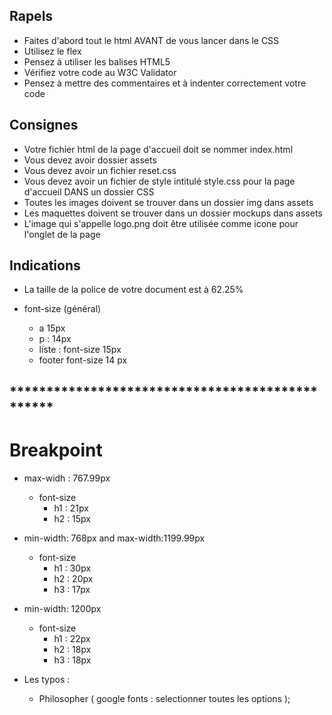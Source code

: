 ## Rapels
- Faites d'abord tout le html AVANT de vous lancer dans le CSS
- Utilisez le flex
- Pensez à utiliser les balises HTML5
- Vérifiez votre code au W3C Validator
- Pensez à mettre des commentaires et à indenter correctement votre code

## Consignes
- Votre fichier html de la page d'accueil doit se nommer index.html
- Vous devez avoir dossier assets
- Vous devez avoir un fichier reset.css
- Vous devez avoir un fichier de style intitulé style.css pour la page d'accueil DANS un dossier CSS
- Toutes les images doivent se trouver dans un dossier img  dans assets
- Les maquettes doivent se trouver dans un dossier mockups dans assets
- L'image qui s'appelle logo.png doit être utilisée comme icone pour l'onglet de la page

## Indications
*  La taille de la police de votre document est à 62.25%
* font-size (général)
    
    * a 15px
    * p : 14px
    * liste : font-size 15px 
    * footer font-size 14 px

## ************************************************ ##

# Breakpoint
* max-widh : 767.99px
    * font-size 
        * h1 :  21px
        * h2 :  15px


* min-width: 768px and max-width:1199.99px
    * font-size 
        * h1 : 30px
        * h2 : 20px
        * h3 : 17px
        

* min-width: 1200px
    * font-size 
        * h1 :  22px
        * h2 :  18px
        * h3 :  18px

*  Les typos :
    * Philosopher ( google fonts : selectionner toutes les options );






